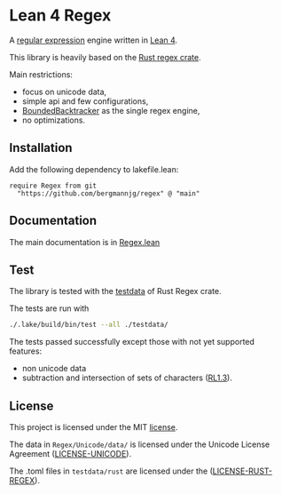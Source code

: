 # Lean 4 Regex

A [regular expression](https://en.wikipedia.org/wiki/Regular_expression) engine written in
[Lean 4](https://github.com/leanprover/lean4).

This library is heavily based on the [Rust regex crate](https://docs.rs/regex/latest/regex/).

Main restrictions:

- focus on unicode data,
- simple api and few configurations,
- [BoundedBacktracker](https://bergmannjg.github.io/regex/Regex/Backtrack.lean) as the single regex engine,
- no optimizations.

## Installation

Add the following dependency to lakefile.lean:

```lean
require Regex from git
  "https://github.com/bergmannjg/regex" @ "main"
```

## Documentation

The main documentation is in [Regex.lean](https://bergmannjg.github.io/regex/Regex.html)

## Test

The library is tested with the [testdata](https://github.com/rust-lang/regex/tree/master/testdata) of Rust Regex crate.

The tests are run with

```sh
./.lake/build/bin/test --all ./testdata/
```

The tests passed successfully except those with not yet supported features:

- non unicode data
- subtraction and intersection of sets of characters ([RL1.3](https://www.unicode.org/reports/tr18/#RL1.3)).

## License

This project is licensed under the MIT [license](./LICENSE).

The data in `Regex/Unicode/data/` is licensed under the Unicode
License Agreement
([LICENSE-UNICODE](https://www.unicode.org/copyright.html#License)).

The .toml files in `testdata/rust` are licensed under the
([LICENSE-RUST-REGEX](https://github.com/rust-lang/regex/blob/master/LICENSE-MIT)).
